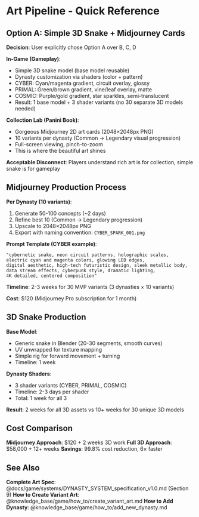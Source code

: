 # Art Pipeline - Quick Reference

## Option A: Simple 3D Snake + Midjourney Cards

**Decision**: User explicitly chose Option A over B, C, D

**In-Game (Gameplay)**:
- Simple 3D snake model (base model reusable)
- Dynasty customization via shaders (color + pattern)
- CYBER: Cyan/magenta gradient, circuit overlay, glossy
- PRIMAL: Green/brown gradient, vine/leaf overlay, matte
- COSMIC: Purple/gold gradient, star sparkles, semi-translucent
- Result: 1 base model + 3 shader variants (no 30 separate 3D models needed)

**Collection Lab (Panini Book)**:
- Gorgeous Midjourney 2D art cards (2048×2048px PNG)
- 10 variants per dynasty (Common → Legendary visual progression)
- Full-screen viewing, pinch-to-zoom
- This is where the beautiful art shines

**Acceptable Disconnect**: Players understand rich art is for collection, simple snake is for gameplay

## Midjourney Production Process

**Per Dynasty (10 variants)**:
1. Generate 50-100 concepts (~2 days)
2. Refine best 10 (Common → Legendary progression)
3. Upscale to 2048×2048px PNG
4. Export with naming convention: `CYBER_SPARK_001.png`

**Prompt Template (CYBER example)**:
```
"cybernetic snake, neon circuit patterns, holographic scales,
electric cyan and magenta colors, glowing LED edges,
digital aesthetic, high-tech futuristic design, sleek metallic body,
data stream effects, cyberpunk style, dramatic lighting,
4K detailed, centered composition"
```

**Timeline**: 2-3 weeks for 30 MVP variants (3 dynasties × 10 variants)

**Cost**: $120 (Midjourney Pro subscription for 1 month)

## 3D Snake Production

**Base Model**:
- Generic snake in Blender (20-30 segments, smooth curves)
- UV unwrapped for texture mapping
- Simple rig for forward movement + turning
- Timeline: 1 week

**Dynasty Shaders**:
- 3 shader variants (CYBER, PRIMAL, COSMIC)
- Timeline: 2-3 days per shader
- Total: 1 week for all 3

**Result**: 2 weeks for all 3D assets vs 10+ weeks for 30 unique 3D models

## Cost Comparison

**Midjourney Approach**: $120 + 2 weeks 3D work
**Full 3D Approach**: $58,000 + 12+ weeks
**Savings**: 99.8% cost reduction, 6× faster

## See Also

**Complete Art Spec**: @docs/game/systems/DYNASTY_SYSTEM_specification_v1.0.md (Section 9)
**How to Create Variant Art**: @knowledge_base/game/how_to/create_variant_art.md
**How to Add Dynasty**: @knowledge_base/game/how_to/add_new_dynasty.md
